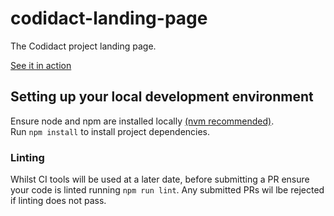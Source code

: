 # codidact-landing-page
The Codidact project landing page.

[See it in action](https://codidact.org/)

## Setting up your local development environment

Ensure node and npm are installed locally [(nvm recommended)](https://github.com/nvm-sh/nvm).  
Run `npm install` to install project dependencies.

### Linting
Whilst CI tools will be used at a later date, before submitting a PR ensure your code is linted
running `npm run lint`. Any submitted PRs wil lbe rejected if linting does not pass.
